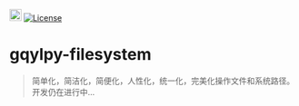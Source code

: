 [<img alt="LOGO" src="http://www.gqylpy.com/static/img/favicon.ico" height="21" width="21"/>](http://www.gqylpy.com)
[![License](https://img.shields.io/pypi/l/gqylpy_filesystem)](https://github.com/gqylpy/gqylpy-filesystem/blob/master/LICENSE)

# gqylpy-filesystem

> 简单化，简洁化，简便化，人性化，统一化，完美化操作文件和系统路径。开发仍在进行中...

